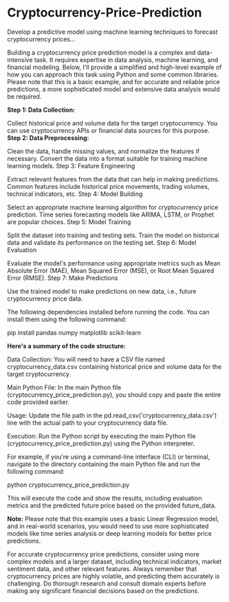 # Cryptocurrency-Price-Prediction
Develop a predictive model using machine learning techniques to forecast cryptocurrency prices...

Building a cryptocurrency price prediction model is a complex and data-intensive task. It requires expertise in data analysis, machine learning, and financial modeling. Below, I'll provide a simplified and high-level example of how you can approach this task using Python and some common libraries. Please note that this is a basic example, and for accurate and reliable price predictions, a more sophisticated model and extensive data analysis would be required.

__Step 1: Data Collection:__

Collect historical price and volume data for the target cryptocurrency. You can use cryptocurrency APIs or financial data sources for this purpose.
__Step 2: Data Preprocessing:__

Clean the data, handle missing values, and normalize the features if necessary. Convert the data into a format suitable for training machine learning models.
Step 3: Feature Engineering

Extract relevant features from the data that can help in making predictions. Common features include historical price movements, trading volumes, technical indicators, etc.
Step 4: Model Building

Select an appropriate machine learning algorithm for cryptocurrency price prediction. Time series forecasting models like ARIMA, LSTM, or Prophet are popular choices.
Step 5: Model Training

Split the dataset into training and testing sets. Train the model on historical data and validate its performance on the testing set.
Step 6: Model Evaluation

Evaluate the model's performance using appropriate metrics such as Mean Absolute Error (MAE), Mean Squared Error (MSE), or Root Mean Squared Error (RMSE).
Step 7: Make Predictions

Use the trained model to make predictions on new data, i.e., future cryptocurrency price data.

The following dependencies installed before running the code. You can install them using the following command:

pip install pandas numpy matplotlib scikit-learn

__Here's a summary of the code structure:__

Data Collection: You will need to have a CSV file named cryptocurrency_data.csv containing historical price and volume data for the target cryptocurrency.

Main Python File: In the main Python file (cryptocurrency_price_prediction.py), you should copy and paste the entire code provided earlier.

Usage: Update the file path in the pd.read_csv('cryptocurrency_data.csv') line with the actual path to your cryptocurrency data file.

Execution: Run the Python script by executing the main Python file (cryptocurrency_price_prediction.py) using the Python interpreter.

For example, if you're using a command-line interface (CLI) or terminal, navigate to the directory containing the main Python file and run the following command:

python cryptocurrency_price_prediction.py

This will execute the code and show the results, including evaluation metrics and the predicted future price based on the provided future_data.


__Note:__ Please note that this example uses a basic Linear Regression model, and in real-world scenarios, you would need to use more sophisticated models like time series analysis or deep learning models for better price predictions.

For accurate cryptocurrency price predictions, consider using more complex models and a larger dataset, including technical indicators, market sentiment data, and other relevant features. Always remember that cryptocurrency prices are highly volatile, and predicting them accurately is challenging. Do thorough research and consult domain experts before making any significant financial decisions based on the predictions.
